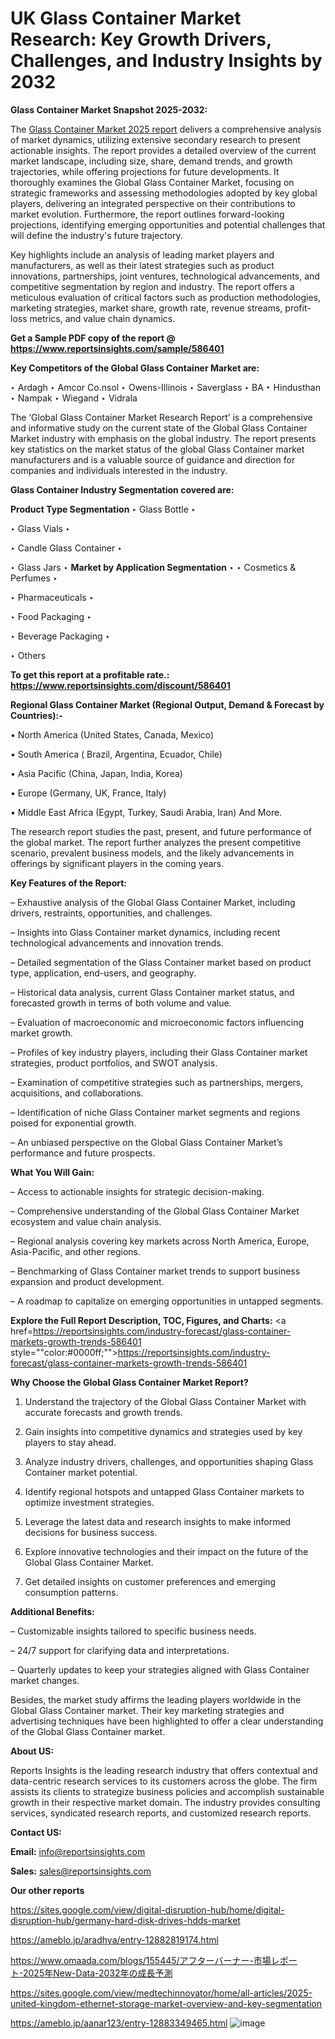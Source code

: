 # UK Glass Container Market Research: Key Growth Drivers, Challenges, and Industry Insights by 2032

<strong>Glass Container Market Snapshot 2025-2032:</strong>

The <a href=https://www.reportsinsights.com/sample/586401>Glass Container Market 2025 report</a> delivers a comprehensive analysis of market dynamics, utilizing extensive secondary research to present actionable insights. The report provides a detailed overview of the current market landscape, including size, share, demand trends, and growth trajectories, while offering projections for future developments. It thoroughly examines the Global Glass Container Market, focusing on strategic frameworks and assessing methodologies adopted by key global players, delivering an integrated perspective on their contributions to market evolution. Furthermore, the report outlines forward-looking projections, identifying emerging opportunities and potential challenges that will define the industry's future trajectory.

Key highlights include an analysis of leading market players and manufacturers, as well as their latest strategies such as product innovations, partnerships, joint ventures, technological advancements, and competitive segmentation by region and industry. The report offers a meticulous evaluation of critical factors such as production methodologies, marketing strategies, market share, growth rate, revenue streams, profit-loss metrics, and value chain dynamics.

<strong>Get a Sample PDF copy of the report @ <a href=https://www.reportsinsights.com/sample/586401 style=color:#0000ff;>https://www.reportsinsights.com/sample/586401</a></strong>

<strong>Key Competitors of the Global Glass Container Market are:</strong>

‣ Ardagh
‣ Amcor Co.nsol
‣ Owens-Illinois
‣ Saverglass
‣ BA
‣ Hindusthan
‣ Nampak
‣ Wiegand
‣ Vidrala

The ‘Global Glass Container Market Research Report’ is a comprehensive and informative study on the current state of the Global Glass Container Market industry with emphasis on the global industry. The report presents key statistics on the market status of the global Glass Container market manufacturers and is a valuable source of guidance and direction for companies and individuals interested in the industry.

<strong>Glass Container Industry Segmentation covered are:</strong>

<strong>Product Type Segmentation</strong>
‣
Glass Bottle
‣ 

‣ Glass Vials
‣ 

‣ Candle Glass Container
‣ 

‣ Glass Jars
‣ 
<strong>Market by Application Segmentation</strong>
‣
‣  Cosmetics & Perfumes
‣ 

‣ Pharmaceuticals
‣ 

‣ Food Packaging
‣ 

‣ Beverage Packaging
‣ 

‣ Others

<strong>To get this report at a profitable rate.: <a href=https://www.reportsinsights.com/discount/586401 style=color:#0000ff;>https://www.reportsinsights.com/discount/586401</a></strong>

<strong>Regional Glass Container Market (Regional Output, Demand &amp; Forecast by Countries):-</strong>

• North America (United States, Canada, Mexico)

• South America ( Brazil, Argentina, Ecuador, Chile)

• Asia Pacific (China, Japan, India, Korea)

• Europe (Germany, UK, France, Italy)

• Middle East Africa (Egypt, Turkey, Saudi Arabia, Iran) And More.

The research report studies the past, present, and future performance of the global market. The report further analyzes the present competitive scenario, prevalent business models, and the likely advancements in offerings by significant players in the coming years.

<strong>Key Features of the Report:</strong>

– Exhaustive analysis of the Global Glass Container Market, including drivers, restraints, opportunities, and challenges.

– Insights into Glass Container market dynamics, including recent technological advancements and innovation trends.

– Detailed segmentation of the Glass Container market based on product type, application, end-users, and geography.

– Historical data analysis, current Glass Container market status, and forecasted growth in terms of both volume and value.

– Evaluation of macroeconomic and microeconomic factors influencing market growth.

– Profiles of key industry players, including their Glass Container market strategies, product portfolios, and SWOT analysis.

– Examination of competitive strategies such as partnerships, mergers, acquisitions, and collaborations.

– Identification of niche Glass Container market segments and regions poised for exponential growth.

– An unbiased perspective on the Global Glass Container Market’s performance and future prospects.

<strong>What You Will Gain:</strong>

– Access to actionable insights for strategic decision-making.

– Comprehensive understanding of the Global Glass Container Market ecosystem and value chain analysis.

– Regional analysis covering key markets across North America, Europe, Asia-Pacific, and other regions.

– Benchmarking of Glass Container market trends to support business expansion and product development.

– A roadmap to capitalize on emerging opportunities in untapped segments.

<strong>Explore the Full Report Description, TOC, Figures, and Charts:</strong>
<a href=https://reportsinsights.com/industry-forecast/glass-container-markets-growth-trends-586401 style=""color:#0000ff;"">https://reportsinsights.com/industry-forecast/glass-container-markets-growth-trends-586401</a>

<strong>Why Choose the Global Glass Container Market Report?</strong>

1. Understand the trajectory of the Global Glass Container Market with accurate forecasts and growth trends.

2. Gain insights into competitive dynamics and strategies used by key players to stay ahead.

3. Analyze industry drivers, challenges, and opportunities shaping Glass Container market potential.

4. Identify regional hotspots and untapped Glass Container markets to optimize investment strategies.

5. Leverage the latest data and research insights to make informed decisions for business success.

6. Explore innovative technologies and their impact on the future of the Global Glass Container Market.

7. Get detailed insights on customer preferences and emerging consumption patterns.

<strong>Additional Benefits:</strong>

– Customizable insights tailored to specific business needs.

– 24/7 support for clarifying data and interpretations.

– Quarterly updates to keep your strategies aligned with Glass Container market changes.

Besides, the market study affirms the leading players worldwide in the Global Glass Container market. Their key marketing strategies and advertising techniques have been highlighted to offer a clear understanding of the Global Glass Container market.

<strong><strong>About US</strong>:</strong>

Reports Insights is the leading research industry that offers contextual and data-centric research services to its customers across the globe. The firm assists its clients to strategize business policies and accomplish sustainable growth in their respective market domain. The industry provides consulting services, syndicated research reports, and customized research reports.

<strong>Contact US:</strong>

<p class=><b>Email:</b> <a href=mailto:info@reportsinsights.com>info@reportsinsights.com</a></p>
<p class=><b>Sales:</b> <a href=mailto:sales@reportsinsights.com>sales@reportsinsights.com</a></p>

<strong>Our other reports</strong>

<a href=https://sites.google.com/view/digital-disruption-hub/home/digital-disruption-hub/germany-hard-disk-drives-hdds-market>https://sites.google.com/view/digital-disruption-hub/home/digital-disruption-hub/germany-hard-disk-drives-hdds-market</a>

<a href=https://ameblo.jp/aradhya/entry-12882819174.html>https://ameblo.jp/aradhya/entry-12882819174.html</a>

<a href=https://www.omaada.com/blogs/155445/アフターバーナー-市場レポート-2025年New-Data-2032年の成長予測>https://www.omaada.com/blogs/155445/アフターバーナー-市場レポート-2025年New-Data-2032年の成長予測</a>

<a href=https://sites.google.com/view/medtechinnovator/home/all-articles/2025-united-kingdom-ethernet-storage-market-overview-and-key-segmentation>https://sites.google.com/view/medtechinnovator/home/all-articles/2025-united-kingdom-ethernet-storage-market-overview-and-key-segmentation</a>

<a href=https://ameblo.jp/aanar123/entry-12883349465.html>https://ameblo.jp/aanar123/entry-12883349465.html</a>
![image](https://github.com/user-attachments/assets/49cb5c04-31a0-4c4f-b599-8be8b25d6776)
